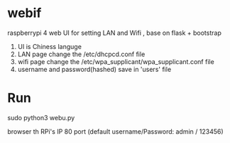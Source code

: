 # webif
raspberrypi 4 web UI for setting LAN and Wifi , base on flask + bootstrap

1. UI is Chiness languge
2. LAN page change the /etc/dhcpcd.conf file
3. wifi page change the /etc/wpa_supplicant/wpa_supplicant.conf file
4. username and password(hashed) save in 'users' file

# Run
sudo python3 webu.py

browser th RPi's IP 80 port (default username/Password: admin / 123456)

